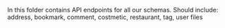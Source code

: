 In this folder contains API endpoints for all our schemas. 
Should include: address, bookmark, comment, costmetic, restaurant, tag, user files
